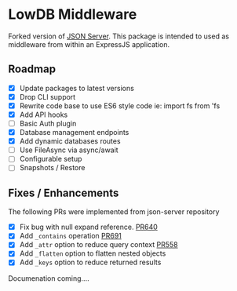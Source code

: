 # LowDB Middleware

Forked version of [JSON Server](https://github.com/typicode/json-server). This package is intended to used as middleware from within an ExpressJS application.

## Roadmap

- [x] Update packages to latest versions
- [x] Drop CLI support
- [x] Rewrite code base to use ES6 style code ie: import fs from 'fs
- [x] Add API hooks
- [ ] Basic Auth plugin
- [x] Database management endpoints
- [x] Add dynamic databases routes
- [ ] Use FileAsync via async/await 
- [ ] Configurable setup
- [ ] Snapshots / Restore

## Fixes / Enhancements 

The following PRs were implemented from json-server repository

- [x] Fix bug with null expand reference. [PR640](https://github.com/typicode/json-server/pull/640/commits)
- [x] Add `_contains` operation [PR691](https://github.com/typicode/json-server/pull/691/commits)
- [x] Add `_attr` option to reduce query context [PR558](https://github.com/typicode/json-server/pull/558/commits)
- [x] Add `_flatten` option to flatten nested objects
- [x] Add `_keys` option to reduce returned results

Documenation coming....
